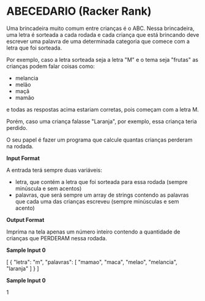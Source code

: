 # ABECEDARIO (Racker Rank)

Uma brincadeira muito comum entre crianças é o ABC. Nessa brincadeira, uma letra é sorteada a cada rodada e cada criança que está brincando deve escrever uma palavra de uma determinada categoria que comece com a letra que foi sorteada.

Por exemplo, caso a letra sorteada seja a letra "M" e o tema seja "frutas" as crianças podem falar coisas como:

- melancia
- melão
- maçã
- mamão

e todas as respostas acima estariam corretas, pois começam com a letra M.

Porém, caso uma criança falasse "Laranja", por exemplo, essa criança teria perdido.

O seu papel é fazer um programa que calcule quantas crianças perderam na rodada.

**Input Format**

A entrada terá sempre duas variáveis:

- letra, que contém a letra que foi sorteada para essa rodada (sempre minúscula e sem acentos)
- palavras, que será sempre um array de strings contendo as palavras que cada uma das crianças escreveu (sempre minúsculas e sem acento)

**Output Format**

Imprima na tela apenas um número inteiro contendo a quantidade de crianças que PERDERAM nessa rodada.

**Sample Input 0**

[
  {
    "letra": "m",
    "palavras": [
      "mamao",
      "maca",
      "melao",
      "melancia",
      "laranja"
    ]
  }
]

**Sample Input 0**


1